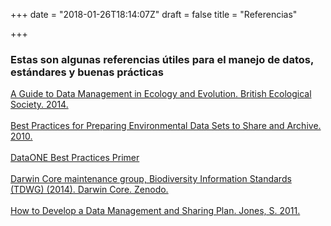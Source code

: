 +++
date = "2018-01-26T18:14:07Z"
draft = false
title = "Referencias"

+++

### Estas son algunas referencias útiles para el manejo de datos, estándares y buenas prácticas  


[A Guide to Data Management in Ecology and Evolution. British Ecological Society. 2014.](https://www.britishecologicalsociety.org/wp-content/uploads/2017/06/BES-Data-Guide-2017_web.pdf)  
<br />
[Best Practices for Preparing Environmental Data Sets to Share and Archive. 2010.](http://daac.ornl.gov/PI/BestPractices-2010.pdf)  
<br />
[DataONE Best Practices Primer](https://www.dataone.org/sites/all/documents/DataONE_BP_Primer_020212.pdf)  
<br />
[Darwin Core maintenance group, Biodiversity Information Standards (TDWG) (2014). Darwin Core. Zenodo.](https://doi.org/10.5281/zenodo.592792)  
<br />
[How to Develop a Data Management and Sharing Plan. Jones, S. 2011.](http://www.dcc.ac.uk/resources/how-guides)  

